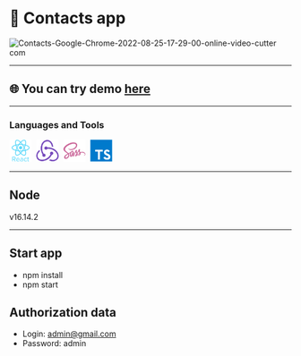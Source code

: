 # 📑 Contacts app

![Contacts-Google-Chrome-2022-08-25-17-29-00-_online-video-cutter com_](https://user-images.githubusercontent.com/73027259/186702370-2ebb7bef-20e6-4035-8e7f-263f21994113.gif)

---

## 🌐 You can try demo <a href="https://contacts-9grzb6iy5-ilyaozhereliev.vercel.app/auth" target="_blank"/>here</a>

---

### Languages and Tools

<div>
  <img src="https://github.com/devicons/devicon/blob/master/icons/react/react-original-wordmark.svg" title="React" alt="React" width="40" height="40"/>&nbsp;
  <img src="https://github.com/devicons/devicon/blob/master/icons/redux/redux-original.svg" title="Redux" alt="Redux " width="40" height="40"/>&nbsp;
  <img src="https://github.com/devicons/devicon/blob/master/icons/sass/sass-original.svg" title="scss" alt="scss" width="40" height="40"/>&nbsp;
  <img src="https://github.com/devicons/devicon/blob/master/icons/typescript/typescript-original.svg" title="Typescript" **alt="Typescript" width="40" height="40"/>
</div>

---

## Node

v16.14.2

---

## Start app

- npm install
- npm start

## Authorization data

- Login: admin@gmail.com
- Password: admin
